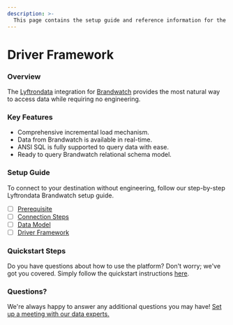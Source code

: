 ```yaml
---
description: >-
  This page contains the setup guide and reference information for the Brandwatch source connector.
---
```


# Driver Framework

### Overview

The [Lyftrondata](https://www.lyftrondata.com/) integration for [Brandwatch](None) provides the most natural way to access data while requiring no engineering.

### Key Features

* Comprehensive incremental load mechanism.
* Data from Brandwatch is available in real-time.&#x20;
* ANSI SQL is fully supported to query data with ease.
* Ready to query Brandwatch relational schema model.

### Setup Guide

To connect to your destination without engineering, follow our step-by-step Lyftrondata Brandwatch setup guide.

* [ ] [Prerequisite](../prerequisite.md)
* [ ] [Connection Steps](../connection-steps.md)
* [ ] [Data Model](../data-model/erd.md)
* [ ] [Driver Framework](../driver-framework/)

### Quickstart Steps

Do you have questions about how to use the platform? Don't worry; we've got you covered. Simply follow the quickstart instructions [here](../driver-framework/README.md).

### Questions? <a href="#questions" id="questions"></a>

We're always happy to answer any additional questions you may have! [Set up a meeting with our data experts.](https://www.lyftrondata.com/book-a-meeting/)


